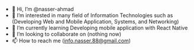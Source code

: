 - 👋 Hi, I’m @nasser-ahmad
- 👀 I’m interested in many field of Information Technologies such as (Developing Web and Mobile Application, Systems, and Networking)
- 🌱 I’m currently learning Developing mobile application with React Native
- 💞️ I’m looking to collaborate on (nothing now)
- 📫 How to reach me (info.nasser.88@gmail.com)

<!---
nasser-ahmad/nasser-ahmad is a ✨ special ✨ repository because its `README.md` (this file) appears on your GitHub profile.
You can click the Preview link to take a look at your changes.
--->
